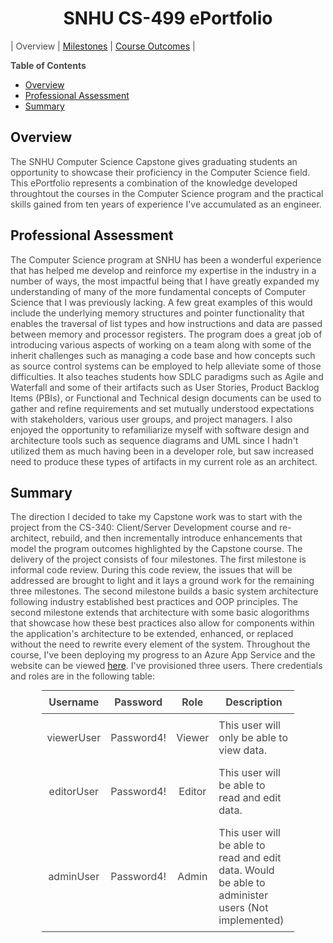 <style>
	section#downloads {
		display: none;
	}

	.inner {
		width:  50%;
	}

	.inner > header, h1 {
		text-align: center;
	}

	p.embed-wrapper {
		text-align: center;
	}

	ol > li > ol {
		margin-left: 20px;
	}

	p {
		color: #484848;
	}

	blockquote {
		font-size: 1rem;
		border-color: #dadada;
	}

	h1 + table {
		margin-top:  1rem;
		margin-bottom: 1rem;
	}

	h1 + table td {
		border: none;
		text-align: center;
		width: 33%;
	}

	p > em; p > img {
		text-align: center;
		display: block;
		margin: auto;
	}

	p + table {
		width: 80%;
		margin: auto;
		color: #484848;
		border-color: #3f3f3f;
	}

	p + table th {
		font-weight: bolder;
	}

	p + table * {
		border-color: #3f3f3f;
	}

	p + table th {
		padding: 0.5rem;
	}

	p + table td {
		padding: 0.5rem;
		vertical-align: middle;
	}

	footer {
		background-position-x: center;
		text-align: center;
	}
</style>


# SNHU CS-499 ePortfolio

| Overview | [Milestones](/CS-499/Milestones) | [Course Outcomes](/CS-499/Course-Outcomes) |

**Table of Contents**

- [Overview](#overview)
- [Professional Assessment](#professional-assessment)
- [Summary](#summary)

## Overview

The SNHU Computer Science Capstone gives graduating students an opportunity to showcase their proficiency in the Computer Science field. This ePortfolio represents a combination of the knowledge developed throughtout the courses in the Computer Science program and the practical skills gained from ten years of experience I've accumulated as an engineer.

## Professional Assessment

The Computer Science program at SNHU has been a wonderful experience that has helped me develop and reinforce my expertise in the industry in a number of ways, the most impactful being that I have greatly expanded my understanding of many of the more fundamental concepts of Computer Science that I was previously lacking. A few great examples of this would include the underlying memory structures and pointer functionality that enables the traversal of list types and how instructions and data are passed between memory and processor registers. The program does a great job of introducing various aspects of working on a team along with some of the inherit challenges such as managing a code base and how concepts such as source control systems can be employed to help alleviate some of those difficulties. It also teaches students how SDLC paradigms such as Agile and Waterfall and some of their artifacts such as User Stories, Product Backlog Items (PBIs), or Functional and Technical design documents can be used to gather and refine requirements and set mutually understood expectations with stakeholders, various user groups, and project managers. I also enjoyed the opportunity to refamiliarize myself with software design and architecture tools such as sequence diagrams and UML since I hadn't utilized them as much having been in a developer role, but saw increased need to produce these types of artifacts in my current role as an architect.

## Summary

The direction I decided to take my Capstone work was to start with the project from the CS-340: Client/Server Development course and re-architect, rebuild, and then incrementally introduce enhancements that model the program outcomes highlighted by the Capstone course. The delivery of the project consists of four milestones. The first milestone is informal code review. During this code review, the issues that will be addressed are brought to light and it lays a ground work for the remaining three milestones. The second milestone builds a basic system architecture following industry established best practices and OOP principles. The second milestone extends that architecture with some basic alogorithms that showcase how these best practices also allow for components within the application's architecture to be extended, enhanced, or replaced without the need to rewrite every element of the system. Throughout the course, I've been deploying my progress to an Azure App Service and the website can be viewed [here](http://grazioso.azurewebsites.net/). I've provisioned three users. There credentials and roles are in the following table:

|     Username     |     Password     |     Role     |  Description                                                                                      |
|:----------------:|:----------------:|:------------:|---------------------------------------------------------------------------------------------------|
| viewerUser       | Password4!       | Viewer       | This user will only be able to view data.                                                         |
| editorUser       | Password4!       | Editor       | This user will be able to read and edit data.                                                     |
| adminUser        | Password4!       | Admin        | This user will be able to read and edit data. Would be able to administer users (Not implemented) |